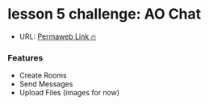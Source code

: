 # lesson 5 challenge: AO Chat

- URL: [Permaweb Link 🔥](https://arweave.net/82Jv1dKxU-aHT52ygncUSuqzejSkm4PkdFMmBoLxyRY)

### Features

- Create Rooms
- Send Messages
- Upload Files (images for now)
